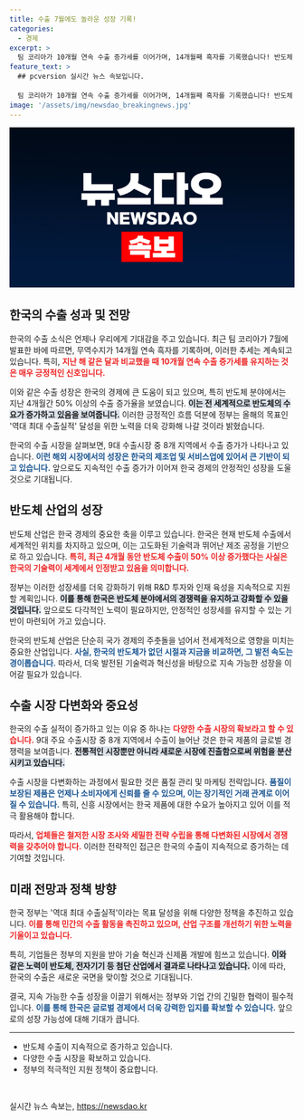 ```yaml
---
title: 수출 7월에도 놀라운 성장 기록!
categories:
  - 경제
excerpt: >
  팀 코리아가 10개월 연속 수출 증가세를 이어가며, 14개월째 흑자를 기록했습니다! 반도체 수출이 50% 이상 증가하는 등의 호조 속에 정부는 역대 최대 수출실적을 목표로 다짐하고 있습니다. 더 많은 소식이 궁금하다면 클릭하세요!
feature_text: >
  ## pcversion 실시간 뉴스 속보입니다.

  팀 코리아가 10개월 연속 수출 증가세를 이어가며, 14개월째 흑자를 기록했습니다! 반도체 수출이 50% 이상 증가하는 등의 호조 속에 정부는 역대 최대 수출실적을 목표로 다짐하고 있습니다. 더 많은 소식이 궁금하다면 클릭하세요!
image: '/assets/img/newsdao_breakingnews.jpg'
---
```


<p><img src="/assets/img/newsdao_breakingnews.jpg" alt="pcversion 속보" /></p>

<h2 data-ke-size="size26">한국의 수출 성과 및 전망</h2>

<p data-ke-size="size16">한국의 수출 소식은 언제나 우리에게 기대감을 주고 있습니다. 최근 팀 코리아가 7월에 발표한 바에 따르면, 무역수지가 14개월 연속 흑자를 기록하며, 이러한 추세는 계속되고 있습니다. 특히, <b><span style="color: #ee2323;">지난 해 같은 달과 비교했을 때 10개월 연속 수출 증가세를 유지하는 것은 매우 긍정적인 신호입니다.</span></b></p>

<p data-ke-size="size16">이와 같은 수출 성장은 한국의 경제에 큰 도움이 되고 있으며, 특히 반도체 분야에서는 지난 4개월간 50% 이상의 수출 증가율을 보였습니다. <b><span style="background-color: #21538527;">이는 전 세계적으로 반도체의 수요가 증가하고 있음을 보여줍니다.</span></b> 이러한 긍정적인 흐름 덕분에 정부는 올해의 목표인 '역대 최대 수출실적' 달성을 위한 노력을 더욱 강화해 나갈 것이라 밝혔습니다.</p>

<p data-ke-size="size16">한국의 수출 시장을 살펴보면, 9대 수출시장 중 8개 지역에서 수출 증가가 나타나고 있습니다. <b><span style="color: #1a5490;">이런 해외 시장에서의 성장은 한국의 제조업 및 서비스업에 있어서 큰 기반이 되고 있습니다.</span></b> 앞으로도 지속적인 수출 증가가 이어져 한국 경제의 안정적인 성장을 도울 것으로 기대됩니다.</p>

<h2 data-ke-size="size26">반도체 산업의 성장</h2>

<p data-ke-size="size16">반도체 산업은 한국 경제의 중요한 축을 이루고 있습니다. 한국은 현재 반도체 수출에서 세계적인 위치를 차지하고 있으며, 이는 고도화된 기술력과 뛰어난 제조 공정을 기반으로 하고 있습니다. <b><span style="color: #ee2323;">특히, 최근 4개월 동안 반도체 수출이 50% 이상 증가했다는 사실은 한국의 기술력이 세계에서 인정받고 있음을 의미합니다.</span></b></p>

<p data-ke-size="size16">정부는 이러한 성장세를 더욱 강화하기 위해 R&D 투자와 인재 육성을 지속적으로 지원할 계획입니다. <b><span style="background-color: #21538527;">이를 통해 한국은 반도체 분야에서의 경쟁력을 유지하고 강화할 수 있을 것입니다.</span></b> 앞으로도 다각적인 노력이 필요하지만, 안정적인 성장세를 유지할 수 있는 기반이 마련되어 가고 있습니다.</p>

<p data-ke-size="size16">한국의 반도체 산업은 단순히 국가 경제의 주춧돌을 넘어서 전세계적으로 영향을 미치는 중요한 산업입니다. <b><span style="color: #1a5490;">사실, 한국의 반도체가 없던 시절과 지금을 비교하면, 그 발전 속도는 경이롭습니다.</span></b> 따라서, 더욱 발전된 기술력과 혁신성을 바탕으로 지속 가능한 성장을 이어갈 필요가 있습니다.</p>

<h2 data-ke-size="size26">수출 시장 다변화와 중요성</h2>

<p data-ke-size="size16">한국의 수출 실적이 증가하고 있는 이유 중 하나는 <b><span style="color: #ee2323;">다양한 수출 시장의 확보라고 할 수 있습니다.</span></b> 9대 주요 수출시장 중 8개 지역에서 수출이 늘어난 것은 한국 제품의 글로벌 경쟁력을 보여줍니다. <b><span style="background-color: #21538527;">전통적인 시장뿐만 아니라 새로운 시장에 진출함으로써 위험을 분산시키고 있습니다.</span></b></p>

<p data-ke-size="size16">수출 시장을 다변화하는 과정에서 필요한 것은 품질 관리 및 마케팅 전략입니다. <b><span style="color: #1a5490;">품질이 보장된 제품은 언제나 소비자에게 신뢰를 줄 수 있으며, 이는 장기적인 거래 관계로 이어질 수 있습니다.</span></b> 특히, 신흥 시장에서는 한국 제품에 대한 수요가 높아지고 있어 이를 적극 활용해야 합니다.</p>

<p data-ke-size="size16">따라서, <b><span style="color: #ee2323;">업체들은 철저한 시장 조사와 세밀한 전략 수립을 통해 다변화된 시장에서 경쟁력을 갖추어야 합니다.</span></b> 이러한 전략적인 접근은 한국의 수출이 지속적으로 증가하는 데 기여할 것입니다.</p>

<h2 data-ke-size="size26">미래 전망과 정책 방향</h2>

<p data-ke-size="size16">한국 정부는 '역대 최대 수출실적'이라는 목표 달성을 위해 다양한 정책을 추진하고 있습니다. <b><span style="color: #ee2323;">이를 통해 민간의 수출 활동을 촉진하고 있으며, 산업 구조를 개선하기 위한 노력을 기울이고 있습니다.</span></b></p>

<p data-ke-size="size16">특히, 기업들은 정부의 지원을 받아 기술 혁신과 신제품 개발에 힘쓰고 있습니다. <b><span style="background-color: #21538527;">이와 같은 노력이 반도체, 전자기기 등 첨단 산업에서 결과로 나타나고 있습니다.</span></b> 이에 따라, 한국의 수출은 새로운 국면을 맞이할 것으로 기대됩니다.</p>

<p data-ke-size="size16">결국, 지속 가능한 수출 성장을 이끌기 위해서는 정부와 기업 간의 긴밀한 협력이 필수적입니다. <b><span style="color: #1a5490;">이를 통해 한국은 글로벌 경제에서 더욱 강력한 입지를 확보할 수 있습니다.</span></b> 앞으로의 성장 가능성에 대해 기대가 큽니다.</p>

<hr color="#d9d9d9" size="1px">

<ul>
    <li>반도체 수출이 지속적으로 증가하고 있습니다.</li>
    <li>다양한 수출 시장을 확보하고 있습니다.</li>
    <li>정부의 적극적인 지원 정책이 중요합니다.</li>
</ul>

<p data-ke-size="size16">&nbsp;</p>
실시간 뉴스 속보는, <a href="https://newsdao.kr" rel="dofollow">https://newsdao.kr</a>


